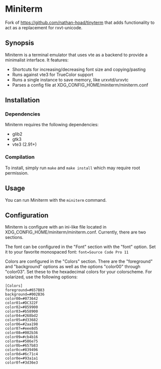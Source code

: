 # Miniterm
Fork of https://github.com/nathan-hoad/tinyterm that adds functionality to act
as a replacement for rxvt-unicode.

## Synopsis
Miniterm is a terminal emulator that uses vte as a backend to provide a
minimalist interface. It features:

- Shortcuts for increasing/decreasing font size and copying/pasting
- Runs against vte3 for TrueColor support
- Runs a single instance to save memory, like urxvtd/urxvtc
- Parses a config file at XDG\_CONFIG\_HOME/miniterm/miniterm.conf

## Installation
### Dependencies
Miniterm requires the following dependencies:

- glib2
- gtk3
- vte3 (2.91+)

### Compilation
To install, simply run `make` and `make install` which may require root
permission.

## Usage
You can run Miniterm with the `miniterm` command.

## Configuration
Miniterm is configure with an ini-like file located in
XDG\_CONFIG\_HOME/miniterm/miniterm.conf. Currently, there are two sections.

The font can be configured in the "Font" section with the "font" option. Set it
to your favorite monospaced font: `font=Source Code Pro 11`

Colors are configured in the "Colors" section. There are the "foreground" and
"background" options as well as the options "color00" through "color03". Set
these to the hexadecimal colors for your colorscheme. For solarized, use the
following options:

	[Colors]
	foreground=#657B83
	background=#002B36
	color00=#073642
	color01=#DC322F
	color02=#859900
	color03=#b58900
	color04=#268bd2
	color05=#d33682
	color06=#2aa198
	color07=#eee8d5
	color08=#002b36
	color09=#cb4b16
	color0a=#586e75
	color0b=#657b83
	color0c=#839496
	color0d=#6c71c4
	color0e=#93a1a1
	color0f=#3d36e3
